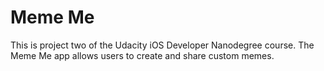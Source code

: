 # Meme Me
This is project two of the Udacity iOS Developer Nanodegree course. The Meme Me app allows users to create and share custom memes.
